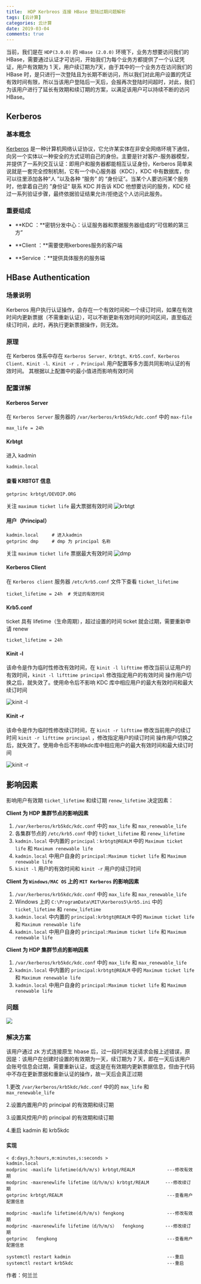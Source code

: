 ```yaml
---
title:  HDP Kerbreos 连接 HBase 登陆过期问题解析
tags: [云计算]
categories: 云计算
date: 2019-03-04
comments: true
---
```


当前，我们是在 `HDP(3.0.0)` 的 `HBase (2.0.0)` 环境下，业务方想要访问我们的 HBase，需要通过认证才可访问，开始我们为每个业务方都提供了一个认证凭证，用户有效期为 1 天，用户续订期为7天，由于其中的一个业务方在访问我们的 HBase 时，是只进行一次登陆且为长期不断访问，所以我们对此用户设置的凭证有效时间有限，所以当该用户登陆后一天后，会报再次登陆时间超时，对此，我们为该用户进行了延长有效期和续订期的方案，以满足该用户可以持续不断的访问HBase。

<!-- more -->

## Kerberos

### 基本概念
[Kerberos](https://docs.hortonworks.com/HDPDocuments/Ambari-2.6.2.2/bk_ambari-security/content/kerberos_overview.html) 是一种计算机网络认证协议，它允许某实体在非安全网络环境下通信，向另一个实体以一种安全的方式证明自己的身份。主要是针对客户-服务器模型，并提供了一系列交互认证：即用户和服务器都能相互认证身份，Kerberos 简单来说就是一套完全控制机制，它有一个中心服务器（KDC），KDC 中有数据库，你可以往里添加各种“人 ”以及各种 “服务” 的 “身份证”。当某个人要访问某个服务时，他拿着自己的 ”身份证“ 联系 KDC 并告诉 KDC 他想要访问的服务，KDC 经过一系列验证步骤，最终依据验证结果允许/拒绝这个人访问此服务。


### 重要组成

- **KDC ：**密钥分发中心：认证服务器和票据服务器组成的“可信赖的第三方”

- **Client ：**需要使用kerbores服务的客户端

- **Service ：**提供具体服务的服务端


## HBase Authentication

### 场景说明

Kerberos 用户执行认证操作，会存在一个有效时间和一个续订时间，如果在有效时间内更新票据（不需重新认证），可以不断更新有效时间的时间区间，直至临近续订时间，此时，再执行更新票据操作，则无效。

### 原理

在 Kerberos 体系中存在 `Kerberos Server、Krbtgt、Krb5.conf、Kerberos Client、Kinit -l、Kinit -r ，Principal`  用户配置等多方面共同影响认证的有效时间。
其根据以上配置中的最小值进而影响有效时间

### 配置详解

#### Kerberos Server

在 `Kerberos Server` 服务器的 `/var/kerberos/krb5kdc/kdc.conf` 中的 `max-file`

```
max_life = 24h
```


#### Krbtgt

进入 kadmin

`kadmin.local`

#### 查看 KRBTGT 信息

```shell
getprinc krbtgt/DEVDIP.ORG
```

关注 `maximum ticket life` 最大票据有效时间
![krbtgt](https://ws2.sinaimg.cn/large/006tKfTcly1g0qjp045uwj30gu0anq39.jpg)

#### 用户（Principal）

```
kadmin.local     # 进入kadmin
getprinc dmp     # dmp 为 principal 名称
```

关注 `maximum ticket life`  票据最大有效时间
![dmp](https://ws2.sinaimg.cn/large/006tKfTcly1g0qjp4ay57j30eg0aljro.jpg)

#### Kerberos Client

在 `Kerberos client` 服务器 `/etc/krb5.conf` 文件下查看 `ticket_lifetime`

```
ticket_lifetime = 24h  # 凭证的有效时间
```


#### Krb5.conf

ticket 具有 lifetime（生命周期），超过设置的时间 ticket 就会过期，需要重新申请 renew

```
ticket_lifetime = 24h
```


#### Kinit -l

该命令是作为临时性修改有效时间，在 `kinit -l lifttime` 修改当前认证用户的有效时间，`kinit -l lifttime principal` 修改指定用户的有效时间 操作用户切换之后，就失效了。使用命令后不影响 KDC 库中相应用户的最大有效时间和最大续订时间

![kinit -l](https://ws3.sinaimg.cn/large/006tKfTcly1g0qjp7wc7gj30ft07aglt.jpg)

#### Kinit -r
该命令是作为临时性修改续订时间，在 `kinit -r lifttime` 修改当前用户的续订时间 `kinit -r lifttime principal` ，修改指定用户的续订时间 操作用户切换之后，就失效了。使用命令后不影响kdc库中相应用户的最大有效时间和最大续订时间

![kinit -r](https://ws3.sinaimg.cn/large/006tKfTcly1g0qjpc8kuyj30gs07tjrn.jpg)

## 影响因素

影响用户有效期 `ticket_lifetime` 和续订期 `renew_lifetime` 决定因素：

**Client 为 HDP 集群节点的影响因素**

1. `/var/kerberos/krb5kdc/kdc.conf` 中的 `max_life` 和 `max_renewable_life`
2. 各集群节点的 `/etc/krb5.conf` 中的 `ticket_lifetime` 和 `renew_lifetime`
3. `kadmin.local` 中内置的 `principal：krbtgt@REALM` 中的 `Maximum ticket life` 和 `Maximum renewable life`
4. `kadmin.local` 中用户自身的 `principal:Maximum ticket life` 和 `Maximum renewable life`
5. `kinit -l` 用户的有效时间和 `kinit -r` 用户的续订时间

**Client 为 `Windows/MAC OS` 上的 `MIT Kerberos` 的影响因素**

1. `/var/kerberos/krb5kdc/kdc.conf` 中的 `max_life` 和 `max_renewable_life`
2. Windows 上的 `C:\ProgramData\MIT\Kerberos5\krb5.ini` 中的 `ticket_lifetime` 和 `renew_lifetime`
3. `kadmin.local` 中内置的 `principal:krbtgt@REALM` 中的 `Maximum ticket life` 和 `Maximum renewable life`
4. `kadmin.local` 中用户自身的 `principal:Maximum ticket life` 和 `Maximum renewable life`

**Client 为 HDP 集群节点的影响因素**

1. `/var/kerberos/krb5kdc/kdc.conf` 中的 `max_life` 和 `max_renewable_life`
2. `kadmin.local` 中内置的 `principal:krbtgt@REALM` 中的 `Maximum ticket life` 和 `Maximum renewable life`
3. `kadmin.local` 中用户自身的 `principal:Maximum ticket life` 和 `Maximum renewable life`

### 问题
![](http://ww1.sinaimg.cn/large/70e059a2ly1g0qmfndajdj21pn0mmn5m.jpg)

### 解决方案

该用户通过 zk 方式连接原生 hbase 后，过一段时间发送请求会报上述错误，原因是：该用户在创建时设置的有效期为一天，续订期为 7 天，即在一天后该用户会账号信息会过期，需要重新认证，或这是在有效期内更新票据信息，但由于代码中不存在更新票据和重新认证的操作，故一天后会真正过期

1.更改 `/var/kerberos/krb5kdc/kdc.conf` 中的的 `max_life` 和 `max_renewable_life`

2.设置内置用户的 principal 的有效期和续订期

3.设置风控用户的 principal 的有效期和续订期

4.重启 kadmin 和 krb5kdc

#### 实现

```
< d:days,h:hours,m:minutes,s:seconds >
kadmin.local
modprinc -maxlife lifetime(d/h/m/s) krbtgt/REALM            ---修改有效期
modprinc -maxrenewlife lifetime（d/h/m/s）krbtgt/REALM      ---修改续订期
getprinc krbtgt/REALM                                       ---查看用户配置信息

modprinc -maxlife lifetime(d/h/m/s) fengkong                ---修改有效期
modprinc -maxrenewlife lifetime（d/h/m/s）  fengkong        ---修改续订期
getprinc   fengkong                                         ---查看用户配置信息

systemctl restart kadmin                                    ---重启
systemctl restart krb5kdc                                   ---重启
```

作者：何兰兰
